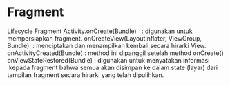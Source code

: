 # Fragment
Lifecycle Fragment
Activity.onCreate(Bundle)   : digunakan untuk mempersiapkan fragment.
onCreateView(LayoutInflater, ViewGroup, Bundle)  : menciptakan dan menampilkan kembali secara hirarki View.
onActivityCreated(Bundle) : method ini dipanggil setelah method onCreate()
onViewStateRestored(Bundle) : digunakan untuk menyatakan informasi  kepada fragment bahwa semua akan disimpan ke dalam state 
(layar) dari tampilan fragment secara hirarki yang telah dipulihkan.
